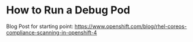 # How to Run a Debug Pod
Blog Post for starting point: https://www.openshift.com/blog/rhel-coreos-compliance-scanning-in-openshift-4
